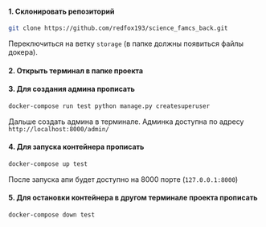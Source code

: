 #### 1. Склонировать репозиторий
```sh
git clone https://github.com/redfox193/science_famcs_back.git
```
Переключиться на ветку ```storage``` (в папке должны появиться файлы докера).
#### 2. Открыть терминал в папке проекта
#### 3. Для создания админа прописать
```sh
docker-compose run test python manage.py createsuperuser
```
Дальше создать админа в терминале.
Админка доступна по адресу ```http://localhost:8000/admin/```
#### 4. Для запуска контейнера прописать
```sh
docker-compose up test
```
После запуска апи будет доступно на 8000 порте (```127.0.0.1:8000```)
#### 5. Для остановки контейнера в другом терминале проекта прописать
```sh
docker-compose down test
```
